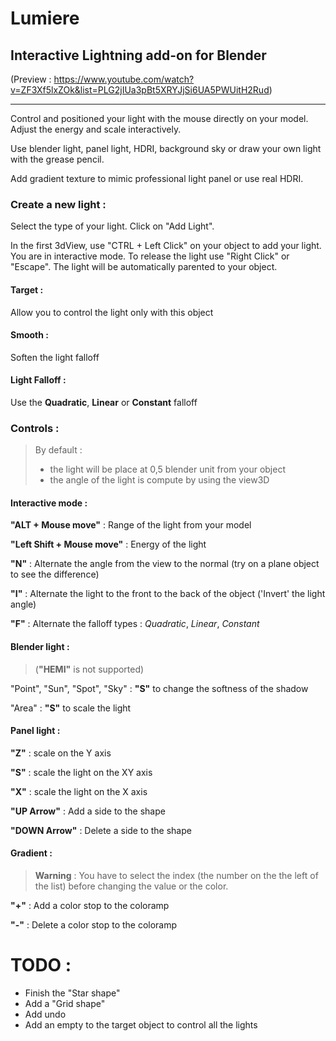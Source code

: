 # Lumiere

## Interactive Lightning add-on for Blender 
(Preview : https://www.youtube.com/watch?v=ZF3Xf5lxZOk&list=PLG2jIUa3pBt5XRYJjSi6UA5PWUitH2Rud)
****
Control and positioned your light with the mouse directly on your model. Adjust the energy and scale interactively.

Use blender light, panel light, HDRI, background sky or draw your own light with the grease pencil. 

Add gradient texture to mimic professional light panel or use real HDRI.

### Create a new light :
Select the type of your light. Click on "Add Light". 

In the first 3dView, use "CTRL + Left Click" on your object to add your light. You are in interactive mode. To release the light use "Right Click" or "Escape". The light will be automatically parented to your object.

#### Target :
Allow you to control the light only with this object

#### Smooth :
Soften the light falloff

#### Light Falloff :
Use the **Quadratic**, **Linear** or **Constant** falloff

### Controls :
>By default :
> - the light will be place at 0,5 blender unit from your object
> - the angle of the light is compute by using the view3D

#### Interactive mode :

**"ALT + Mouse move"** : Range of the light from your model

**"Left Shift + Mouse move"** : Energy of the light

**"N"** : Alternate the angle from the view to the normal (try on a plane object to see the difference)

**"I"** : Alternate the light to the front to the back of the object ('Invert' the light angle)

**"F"** : Alternate the falloff types : *Quadratic*, *Linear*, *Constant*

#### Blender light : 
> (**"HEMI"** is not supported)

"Point", "Sun", "Spot", "Sky" : **"S"** to change the softness of the shadow 

"Area" : **"S"** to scale the light


#### Panel light :

**"Z"** : scale on the Y axis

**"S"** : scale the light on the XY axis

**"X"** : scale the light on the X axis

**"UP Arrow"** : Add a side to the shape

**"DOWN Arrow"** : Delete a side to the shape

#### Gradient :
> **Warning** : You have to select the index (the number on the the left of the list) before changing the value or the color.

**"+"** : Add a color stop to the coloramp

**"-"** : Delete a color stop to the coloramp

TODO :
======
- Finish the "Star shape"
- Add a "Grid shape"
- Add undo
- Add an empty to the target object to control all the lights


